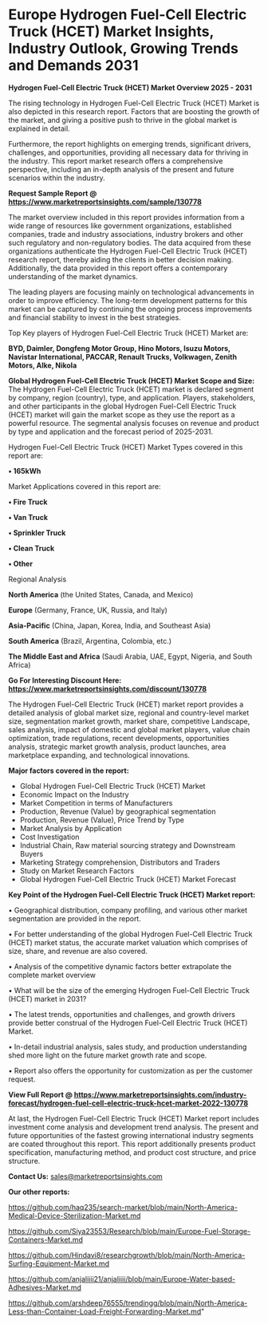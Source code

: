 # Europe Hydrogen Fuel-Cell Electric Truck (HCET) Market Insights, Industry Outlook, Growing Trends and Demands 2031

<Strong> Hydrogen Fuel-Cell Electric Truck (HCET) Market Overview 2025 - 2031</strong>

The rising technology in Hydrogen Fuel-Cell Electric Truck (HCET) Market is also depicted in this research report. Factors that are boosting the growth of the market, and giving a positive push to thrive in the global market is explained in detail.

Furthermore, the report highlights on emerging trends, significant drivers, challenges, and opportunities, providing all necessary data for thriving in the industry. This report market research offers a comprehensive perspective, including an in-depth analysis of the present and future scenarios within the industry.

<strong>Request Sample Report @ <a href=https://www.marketreportsinsights.com/sample/130778>https://www.marketreportsinsights.com/sample/130778</a></strong>

The market overview included in this report provides information from a wide range of resources like government organizations, established companies, trade and industry associations, industry brokers and other such regulatory and non-regulatory bodies. The data acquired from these organizations authenticate the Hydrogen Fuel-Cell Electric Truck (HCET) research report, thereby aiding the clients in better decision making. Additionally, the data provided in this report offers a contemporary understanding of the market dynamics.

The leading players are focusing mainly on technological advancements in order to improve efficiency. The long-term development patterns for this market can be captured by continuing the ongoing process improvements and financial stability to invest in the best strategies.

Top Key players of Hydrogen Fuel-Cell Electric Truck (HCET) Market are:

<strong>BYD, Daimler, Dongfeng Motor Group, Hino Motors, Isuzu Motors, Navistar International, PACCAR, Renault Trucks, Volkwagen, Zenith Motors, Alke, Nikola</strong>

<strong><b>Global Hydrogen Fuel-Cell Electric Truck (HCET) Market Scope and Size:</b></strong>
The Hydrogen Fuel-Cell Electric Truck (HCET) market is declared segment by company, region (country), type, and application. Players, stakeholders, and other participants in the global Hydrogen Fuel-Cell Electric Truck (HCET) market will gain the market scope as they use the report as a powerful resource. The segmental analysis focuses on revenue and product by type and application and the forecast period of 2025-2031.

Hydrogen Fuel-Cell Electric Truck (HCET) Market Types covered in this report are:

<strong>• 165kWh</strong>

Market Applications covered in this report are:

<strong>• Fire Truck

• Van Truck

• Sprinkler Truck

• Clean Truck

• Other</strong> 

Regional Analysis

<strong>North America</strong> (the United States, Canada, and Mexico)

<strong>Europe</strong> (Germany, France, UK, Russia, and Italy)

<strong>Asia-Pacific</strong> (China, Japan, Korea, India, and Southeast Asia)

<strong>South America</strong> (Brazil, Argentina, Colombia, etc.)

<strong>The Middle East and Africa</strong> (Saudi Arabia, UAE, Egypt, Nigeria, and South Africa)

<strong>Go For Interesting Discount Here: <a href=https://www.marketreportsinsights.com/discount/130778>https://www.marketreportsinsights.com/discount/130778</a></strong>

The Hydrogen Fuel-Cell Electric Truck (HCET) market report provides a detailed analysis of global market size, regional and country-level market size, segmentation market growth, market share, competitive Landscape, sales analysis, impact of domestic and global market players, value chain optimization, trade regulations, recent developments, opportunities analysis, strategic market growth analysis, product launches, area marketplace expanding, and technological innovations.

<strong><b>Major factors covered in the report:</b></strong>
<ul>
  <li>Global Hydrogen Fuel-Cell Electric Truck (HCET) Market </li>
  <li>Economic Impact on the Industry</li>
  <li>Market Competition in terms of Manufacturers</li>
  <li>Production, Revenue (Value) by geographical segmentation</li>
  <li>Production, Revenue (Value), Price Trend by Type</li>
  <li>Market Analysis by Application</li>
  <li>Cost Investigation</li>
  <li>Industrial Chain, Raw material sourcing strategy and Downstream Buyers</li>
  <li>Marketing Strategy comprehension, Distributors and Traders</li>
  <li>Study on Market Research Factors</li>
  <li>Global Hydrogen Fuel-Cell Electric Truck (HCET) Market Forecast</li>
</ul>

<strong><b>Key Point of the Hydrogen Fuel-Cell Electric Truck (HCET) Market report:</b></strong>

• Geographical distribution, company profiling, and various other market segmentation are provided in the report.

• For better understanding of the global Hydrogen Fuel-Cell Electric Truck (HCET) market status, the accurate market valuation which comprises of size, share, and revenue are also covered.

• Analysis of the competitive dynamic factors better extrapolate the complete market overview

• What will be the size of the emerging Hydrogen Fuel-Cell Electric Truck (HCET) market in 2031?

• The latest trends, opportunities and challenges, and growth drivers provide better construal of the Hydrogen Fuel-Cell Electric Truck (HCET) Market.

• In-detail industrial analysis, sales study, and production understanding shed more light on the future market growth rate and scope.

• Report also offers the opportunity for customization as per the customer request.

<strong><b>View Full Report @ <a href=https://www.marketreportsinsights.com/industry-forecast/hydrogen-fuel-cell-electric-truck-hcet-market-2022-130778>https://www.marketreportsinsights.com/industry-forecast/hydrogen-fuel-cell-electric-truck-hcet-market-2022-130778</a></b></strong>


At last, the Hydrogen Fuel-Cell Electric Truck (HCET) Market report includes investment come analysis and development trend analysis. The present and future opportunities of the fastest growing international industry segments are coated throughout this report. This report additionally presents product specification, manufacturing method, and product cost structure, and price structure.

<strong>Contact Us:</strong>
sales@marketreportsinsights.com

<strong>Our other reports:</strong>

<a href=https://github.com/haq235/search-market/blob/main/North-America-Medical-Device-Sterilization-Market.md>https://github.com/haq235/search-market/blob/main/North-America-Medical-Device-Sterilization-Market.md</a>

<a href=https://github.com/Siya23553/Research/blob/main/Europe-Fuel-Storage-Containers-Market.md>https://github.com/Siya23553/Research/blob/main/Europe-Fuel-Storage-Containers-Market.md</a>

<a href=https://github.com/Hindavi8/researchgrowth/blob/main/North-America-Surfing-Equipment-Market.md>https://github.com/Hindavi8/researchgrowth/blob/main/North-America-Surfing-Equipment-Market.md</a>

<a href=https://github.com/anjaliiii21/anjaliiii/blob/main/Europe-Water-based-Adhesives-Market.md>https://github.com/anjaliiii21/anjaliiii/blob/main/Europe-Water-based-Adhesives-Market.md</a>

<a href=https://github.com/arshdeep76555/trendingg/blob/main/North-America-Less-than-Container-Load-Freight-Forwarding-Market.md>https://github.com/arshdeep76555/trendingg/blob/main/North-America-Less-than-Container-Load-Freight-Forwarding-Market.md</a>"
